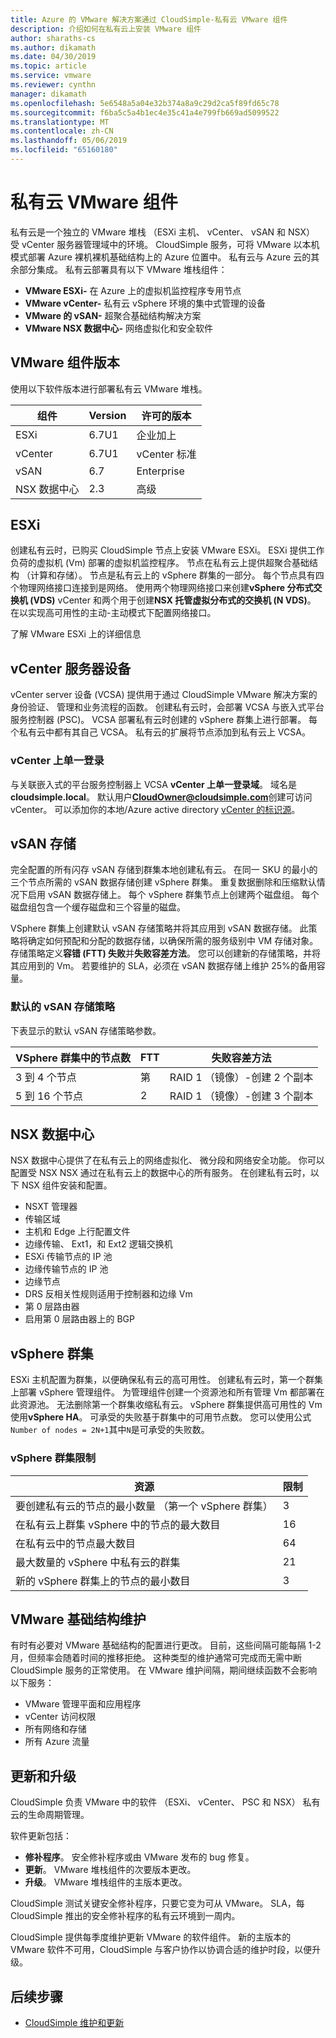```yaml
---
title: Azure 的 VMware 解决方案通过 CloudSimple-私有云 VMware 组件
description: 介绍如何在私有云上安装 VMware 组件
author: sharaths-cs
ms.author: dikamath
ms.date: 04/30/2019
ms.topic: article
ms.service: vmware
ms.reviewer: cynthn
manager: dikamath
ms.openlocfilehash: 5e6548a5a04e32b374a8a9c29d2ca5f89fd65c78
ms.sourcegitcommit: f6ba5c5a4b1ec4e35c41a4e799fb669ad5099522
ms.translationtype: MT
ms.contentlocale: zh-CN
ms.lasthandoff: 05/06/2019
ms.locfileid: "65160180"
---
```

# <a name="private-cloud-vmware-components"></a>私有云 VMware 组件

私有云是一个独立的 VMware 堆栈 （ESXi 主机、 vCenter、 vSAN 和 NSX） 受 vCenter 服务器管理域中的环境。  CloudSimple 服务，可将 VMware 以本机模式部署 Azure 裸机裸机基础结构上的 Azure 位置中。  私有云与 Azure 云的其余部分集成。  私有云部署具有以下 VMware 堆栈组件：

* **VMware ESXi-** 在 Azure 上的虚拟机监控程序专用节点
* **VMware vCenter-** 私有云 vSphere 环境的集中式管理的设备
* **VMware 的 vSAN-** 超聚合基础结构解决方案
* **VMware NSX 数据中心-** 网络虚拟化和安全软件  

## <a name="vmware-component-versions"></a>VMware 组件版本

使用以下软件版本进行部署私有云 VMware 堆栈。

| 组件 | Version | 许可的版本 |
|-----------|---------|------------------|
| ESXi | 6.7U1 | 企业加上 |
| vCenter | 6.7U1 | vCenter 标准 |
| vSAN | 6.7 | Enterprise |
| NSX 数据中心 | 2.3 | 高级 |

## <a name="esxi"></a>ESXi

创建私有云时，已购买 CloudSimple 节点上安装 VMware ESXi。  ESXi 提供工作负荷的虚拟机 (Vm) 部署的虚拟机监控程序。  节点在私有云上提供超聚合基础结构 （计算和存储）。  节点是私有云上的 vSphere 群集的一部分。  每个节点具有四个物理网络接口连接到是网络。  使用两个物理网络接口来创建**vSphere 分布式交换机 (VDS)** vCenter 和两个用于创建**NSX 托管虚拟分布式的交换机 (N VDS)**。  在以实现高可用性的主动-主动模式下配置网络接口。

了解 VMware ESXi 上的详细信息

## <a name="vcenter-server-appliance"></a>vCenter 服务器设备

vCenter server 设备 (VCSA) 提供用于通过 CloudSimple VMware 解决方案的身份验证、 管理和业务流程的函数。 创建私有云时，会部署 VCSA 与嵌入式平台服务控制器 (PSC)。  VCSA 部署私有云时创建的 vSphere 群集上进行部署。  每个私有云中都有其自己 VCSA。  私有云的扩展将节点添加到私有云上 VCSA。

### <a name="vcenter-single-sign-on"></a>vCenter 上单一登录

与关联嵌入式的平台服务控制器上 VCSA **vCenter 上单一登录域**。  域名是**cloudsimple.local**。  默认用户**CloudOwner@cloudsimple.com**创建可访问 vCenter。  可以添加你的本地/Azure active directory [vCenter 的标识源](https://docs.azure.cloudsimple.com/set-vcenter-identity/)。

## <a name="vsan-storage"></a>vSAN 存储

完全配置的所有闪存 vSAN 存储到群集本地创建私有云。  在同一 SKU 的最小的三个节点所需的 vSAN 数据存储创建 vSphere 群集。  重复数据删除和压缩默认情况下启用 vSAN 数据存储上。  每个 vSphere 群集节点上创建两个磁盘组。 每个磁盘组包含一个缓存磁盘和三个容量的磁盘。

VSphere 群集上创建默认 vSAN 存储策略并将其应用到 vSAN 数据存储。  此策略将确定如何预配和分配的数据存储，以确保所需的服务级别中 VM 存储对象。  存储策略定义**容错 (FTT) 失败**并**失败容差方法**。  您可以创建新的存储策略，并将其应用到的 Vm。 若要维护的 SLA，必须在 vSAN 数据存储上维护 25%的备用容量。  

### <a name="default-vsan-storage-policy"></a>默认的 vSAN 存储策略

下表显示的默认 vSAN 存储策略参数。

| VSphere 群集中的节点数 | FTT | 失败容差方法 |
|------------------------------------|-----|--------------------------|
| 3 到 4 个节点 | 第 | RAID 1 （镜像）-创建 2 个副本 |
| 5 到 16 个节点 | 2 | RAID 1 （镜像）-创建 3 个副本 |

## <a name="nsx-data-center"></a>NSX 数据中心

NSX 数据中心提供了在私有云上的网络虚拟化、 微分段和网络安全功能。  你可以配置受 NSX NSX 通过在私有云上的数据中心的所有服务。  在创建私有云时，以下 NSX 组件安装和配置。

* NSXT 管理器
* 传输区域
* 主机和 Edge 上行配置文件
* 边缘传输、 Ext1，和 Ext2 逻辑交换机
* ESXi 传输节点的 IP 池
* 边缘传输节点的 IP 池
* 边缘节点
* DRS 反相关性规则适用于控制器和边缘 Vm
* 第 0 层路由器
* 启用第 0 层路由器上的 BGP

## <a name="vsphere-cluster"></a>vSphere 群集

ESXi 主机配置为群集，以便确保私有云的高可用性。  创建私有云时，第一个群集上部署 vSphere 管理组件。  为管理组件创建一个资源池和所有管理 Vm 都部署在此资源池。 无法删除第一个群集收缩私有云。  vSphere 群集提供高可用性的 Vm 使用**vSphere HA**。  可承受的失败基于群集中的可用节点数。  您可以使用公式```Number of nodes = 2N+1```其中```N```是可承受的失败数。

### <a name="vsphere-cluster-limits"></a>vSphere 群集限制

| 资源 | 限制 |
|----------|-------|
| 要创建私有云的节点的最小数量 （第一个 vSphere 群集） | 3 |
| 在私有云上群集 vSphere 中的节点的最大数目 | 16 |
| 在私有云中的节点最大数目 | 64 |
| 最大数量的 vSphere 中私有云的群集 | 21 |
| 新的 vSphere 群集上的节点的最小数目 | 3 |

## <a name="vmware-infrastructure-maintenance"></a>VMware 基础结构维护

有时有必要对 VMware 基础结构的配置进行更改。 目前，这些间隔可能每隔 1-2 月，但频率会随着时间的推移拒绝。 这种类型的维护通常可完成而无需中断 CloudSimple 服务的正常使用。 在 VMware 维护间隔，期间继续函数不会影响以下服务：

* VMware 管理平面和应用程序
* vCenter 访问权限
* 所有网络和存储
* 所有 Azure 流量

## <a name="updates-and-upgrades"></a>更新和升级

CloudSimple 负责 VMware 中的软件 （ESXi、 vCenter、 PSC 和 NSX） 私有云的生命周期管理。

软件更新包括：

* **修补程序**。 安全修补程序或由 VMware 发布的 bug 修复。
* **更新**。 VMware 堆栈组件的次要版本更改。
* **升级**。 VMware 堆栈组件的主版本更改。

CloudSimple 测试关键安全修补程序，只要它变为可从 VMware。 SLA，每 CloudSimple 推出的安全修补程序的私有云环境到一周内。

CloudSimple 提供每季度维护更新 VMware 的软件组件。 新的主版本的 VMware 软件不可用，CloudSimple 与客户协作以协调合适的维护时段，以便升级。  

## <a name="next-steps"></a>后续步骤

* [CloudSimple 维护和更新](cloudsimple-maintenance-updates.md)